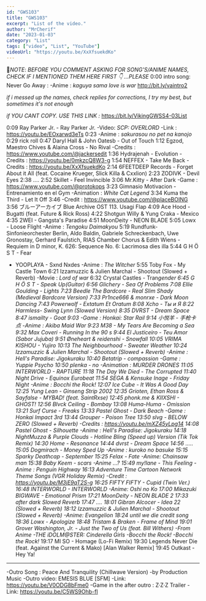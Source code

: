```yaml
---
id: "GWS103"
title: "GWS103"
excerpt: "List of the video."
author: "MrCherif"
date: "2023-01-03"
category: "List"
tags: ["video", "List", "YouTube"]
videoUrl: "https://youtu.be/XxXfsuekdKo"
---
```

📌*NOTE*:
*BEFORE YOU COMMENT ASKING FOR SONG'S/ANIME NAMES, CHECK IF I MENTIONED THEM HERE FIRST 👇 …PLEASE*
0:00 intro song: Never Go Away :
-Anime : *kaguya sama love is war*
http://bit.ly/vaintro2

*if i messed up the names, check replies for corrections, I try my best, but sometimes it's not enough*

*if YOU CANT COPY. USE THIS LINK :*
https://bit.ly/VikingGWSS4-03List

0:09 Ray Parker Jr. - Ray Parker Jr.
-Video: *SCP: OVERLORD*
-Link : https://youtu.be/EOxarwd3eTs
0:23
-Anime : *sakurasou no pet na kanojo*
0:29 rick roll
0:47 Daryl Hall & John Oatesb - Out of Touch
1:12 Egzod, Maestro Chives & Alaina Cross - No Rival
-Credits : https://www.youtube.com/@jackersedit
1:36 Hydrajenah - Evolution
-Credits : https://youtu.be/0mkzcQ8W3-g
1:54 NEFFEX - Take Me Back
-Credits : https://youtu.be/XxXfsuekdKo
2:14 6FEETDEEP Records - Forget About it All (feat. Cocaine Krueger, Slick Killa & Cxxlion)
2:23 ZODIVK - Devil Eyes
2:38 ....
2:52 Skillet - Feel Invincible
3:06 Mr.Kitty - After Dark
-Game : https://www.youtube.com/@protokops
3:23 Gimnasio Motivacion - Entrenamiento en el Gym
-Animation : *White Cat Legend*
3:34 Kuma the Third - Let It Off
3:46 
-Credit : https://www.youtube.com/@placeBOING
3:56 ブルーアーカイブ Blue Archive OST 113. Usagi Flap
4:09 Ace Hood - Bugatti (feat. Future & Rick Ross)
4:22 Shotgun Willy & Yung Craka - Mexico
4:35 2WEI - Gangsta's Paradise
4:51 MoonDeity - NEON BLADE
5:05 Lowx - Loose Flight
-Anime : *Tengoku Daimakyou*
5:19 Rundfunk-Sinfonieorchester Berlin, Aldo Baldin, Gabriele Schreckenbach, Uwe Gronostay, Gerhard Faulstich, RIAS Chamber Chorus & Edith Wiens - Requiem in D minor, K. 626: Sequence No. 6: Lacrimosa dies illa
5:44 G H Ö S T - Fear 
- YOOPLAYA - Sxnd Nxdes
-Anime : *The Witcher*
5:55 Toby Fox - My Castle Town
6:21 Izzamuzzic & Julien Marchal - Shootout (Slowed + Reverb)
-Movie : *Lord of war*
6:32 Crystal Castles - Tran*gender
6:45 G H Ö S T - Speak Up(Guitar)
6:56 Glichery - Sea Of Problems
7:08 Ellie Goulding - Lights
7:23 Beedle The Bardcore - Real Slim Shady (Medieval Bardcore Version)
7:33 Pr1nce666 & monrxe - Dark Moon Dancing
7:43 Powerwolf - Extatum Et Oratum
8:08 Xcho - Ты и Я
8:22 Harmless- Swing Lynn (Slowed Version)
8:35 DVRST - Dream Space
8:47 ismailty - Goat
9:03 
-Game : *Honkai: Star Rail*
9:14 小悦羊 - 手枪卡点
-Anime : *Akiba Maid War*
9:23 M38 - My Tears Are Becoming a Sea
9:32 Max Coveri - Running In the 90 s
9:44 El Justiceiro - Teu Amor (Sabor Jujuba)
9:51 Øneheart & reidenshi - Snowfall
10:05 VRIMA KISHOU - Yujiro
10:13 The Neighbourhood - Sweater Weather
10:24 Izzamuzzic & Julien Marchal - Shootout (Slowed + Reverb)
-Anime : *Hell's Paradise: Jigokuraku*
10:40 Betatrip - compassion
-Game : *Yuppie Psycho*
10:50 plenka - no
-Animation  : *MURDER DRONES*
11:05 INTERWORLD - RAPTURE
11:18 The Day We Died - The Corrupted
11:40 Night Drive - Equinox Eurobeat
11:54 SEGA & Kensuke Inage - Friday Night
-Anime : *Bocchi the Rock!*
12:07 Ice Cube - It Was A Good Day
12:25 Yung Lean - Ginseng Strip 2002
12:35 Grioten, Ethan Ross & Sayfalse - MYBAD! (feat. SaintRxse)
12:45 phonk.me & KIIXSHI - GHOST!
12:56 Blvck Ceiling - Bombay
13:08 Huma-Huma - Omission
13:21 Surf Curse - Freaks
13:33 Pastel Ghost - Dark Beach
-Game : *Honkai Impact 3rd*
13:44 Grouper - Poison Tree
13:50 slvg - BELOW ZERO (Slowed + Reverb)
-Credits : https://youtu.be/mXZ45yLpg14
14:08 Pastel Ghost - Silhouette
-Anime : *Hell's Paradise: Jigokuraku*
14:18 NightMuzza & Purple Clouds - Hotline Bling (Speed up) Version (Tik Tok Remix)
14:30 Home - Resonance
14:44 dvrst - Dream Space
14:56 .....
15:05 Dogmirach - Money Sped Up
-Anime : *kuroko no basuke*
15:15 Sparky Deathcap - September
15:25 Felax - Fate
-Anime: *Chainsaw man*
15:38 Baby Keem - scars
-Anime ...?
15:49 my!lane - This Feeling
-Anime : *Penguin Highway*
16:13 Adventure Time Cartoon Network Theme Songs (VGR Holiday Remix)
-Credit : https://youtu.be/M3jE9qT2S-g
16:25 FIFTY FIFTY - Cupid (Twin Ver.)
16:48 INTERWORLD - INTERWORLD
-Anime: *Oshi no Ko*
17:00 Mikazuki BIGWAVE - Emotional Prism
17:21 MoonDeity - NEON BLADE 2
17:33 after dark Slowed Reverb 
17:47 ....
18:01 Gibran Alcocer - Idea 22 (Slowed + Reverb)
18:12 Izzamuzzic & Julien Marchal - Shootout (Slowed + Reverb)
-Anime: *Evangelion*
18:24 until we die credit song
18:36 Lowx - Apologize
18:48 Tristam & Braken - Frame of Mind
19:01 Grover Washington, Jr. - Just the Two of Us (feat. Bill Withers)
-From Anime
-THE iDOLM@STER: Cinderella Girls
-Bocchi the Rock!
-Bocchi the Rock!*
19:17 MI SO - Homage (Lo-Fi Remix)
19:30 Legends Never Die (feat. Against the Current & Mako) [Alan Walker Remix]
19:45 Outkast - Hey Ya!
----
-Outro Song : Peace And Tranquility (Chillwave Version) -by Production Music
-Outro video: EMESIS BLUE [SFM]
-Link:  https://youtu.be/V0ODG8bFme0
-Game in the after outro : Z·Z·Z Trailer
-Link: https://youtu.be/C5WS9Ohb-fI
